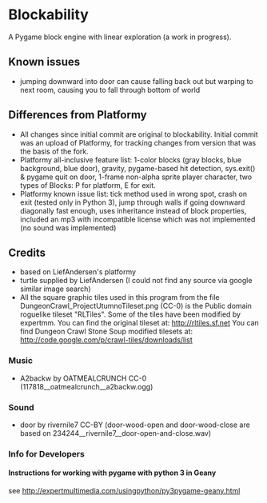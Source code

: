 # Blockability
A Pygame block engine with linear exploration (a work in progress).

## Known issues
* jumping downward into door can cause falling back out but warping to next room, causing you to fall through bottom of world
	
## Differences from Platformy
* All changes since initial commit are original to blockability. Initial commit was an upload of Platformy, for tracking changes from version that was the basis of the fork.
* Platformy all-inclusive feature list: 1-color blocks (gray blocks, blue background, blue door), gravity, pygame-based hit detection, sys.exit() & pygame quit on door, 1-frame non-alpha sprite player character, two types of Blocks: P for platform, E for exit.
* Platformy known issue list: tick method used in wrong spot, crash on exit (tested only in Python 3), jump through walls if going downward diagonally fast enough, uses inheritance instead of block properties, included an mp3 with incompatible license which was not implemented (no sound was implemented)

## Credits
* based on LiefAndersen's platformy
* turtle supplied by LiefAndersen (I could not find any source via google similar image search)
* All the square graphic tiles used in this program from the file DungeonCrawl_ProjectUtumnoTileset.png (CC-0) is the Public domain roguelike tileset "RLTiles". Some of the tiles have been modified by expertmm. You can find the original tileset at: http://rltiles.sf.net You can find Dungeon Crawl Stone Soup modified tilesets at: http://code.google.com/p/crawl-tiles/downloads/list

### Music
* A2backw by OATMEALCRUNCH CC-0 (117818__oatmealcrunch__a2backw.ogg)

### Sound
* door by rivernile7 CC-BY (door-wood-open and door-wood-close are based on 234244__rivernile7__door-open-and-close.wav)

### Info for Developers
#### Instructions for working with pygame with python 3 in Geany
see http://expertmultimedia.com/usingpython/py3pygame-geany.html
